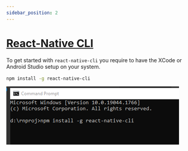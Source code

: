 ```yaml
---
sidebar_position: 2
---
```


# [React-Native CLI](https://reactnative.dev)

To get started with ```react-native-cli``` you require to have the XCode or Android Studio setup on your system.

```bash title="setup react-native-cli on your computer"
npm install -g react-native-cli
```

![react-native-cli](./img/CLI-react-native.png)

